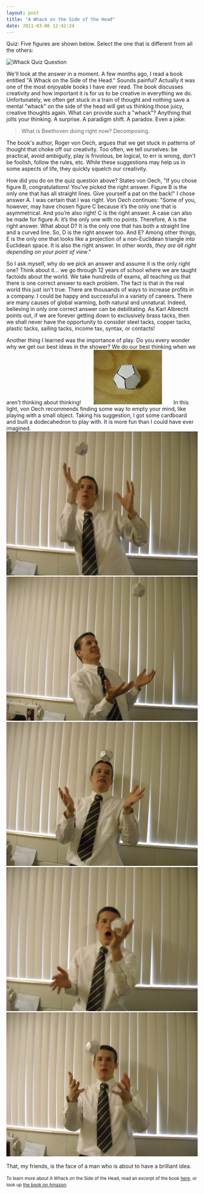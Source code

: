 ```yaml
---
layout: post
title: "A Whack on the Side of the Head"
date: 2011-03-06 12:42:24
---
```


Quiz: Five figures are shown below. Select the one that is different from all the others:

<img alt="Whack Quiz Question" class="aligncenter" src="http://www.cut-the-knot.org/manifesto/right_answer.gif" style="width: 209px; height: 250px;" title="Whack Quiz Question" />

We'll look at the answer in a moment. A few months ago, I read a book entitled "A Whack on the Side of the Head." Sounds painful? Actually it was one of the most enjoyable books I have ever read. The book discusses creativity and how important it is for us to be creative in everything we do. Unfortunately, we often get stuck in a train of thought and nothing save a mental "whack" on the side of the head will get us thinking those juicy, creative thoughts again. What can provide such a "whack"? Anything that jolts your thinking. A surprise. A paradigm shift. A paradox. Even a joke:

> What is Beethoven doing right now? Decomposing.

The book's author, Roger von Oech, argues that we get stuck in patterns of thought that choke off our creativity. Too often, we tell ourselves: be practical, avoid ambiguity, play is frivolous, be logical, to err is wrong, don't be foolish, follow the rules, etc. While these suggestions may help us in some aspects of life, they quickly squelch our creativity.

How did you do on the quiz question above? States von Oech, "If you chose figure B, congratulations! You’ve picked the right answer. Figure B is the only one that has all straight lines. Give yourself a pat on the back!" I chose answer A. I was certain that I was right. Von Oech continues: "Some of you, however, may have chosen figure C because it’s the only one that is asymmetrical. And you’re also right! C is the right answer. A case can also be made for figure A: it’s the only one with no points. Therefore, A is the right answer. What about D? It is the only one that has both a straight line and a curved line. So, D is the right answer too. And E? Among other things, E is the only one that looks like a projection of a non-Euclidean triangle into Euclidean space. It is also the right answer. In other words, *they are all right depending on your point of view*."

So I ask myself, why do we pick an answer and assume it is the only right one? Think about it... we go through 12 years of school where we are taught factoids about the world. We take hundreds of exams, all teaching us that there is one correct answer to each problem. The fact is that in the real world this just isn't true. There are thousands of ways to increase profits in a company. I could be happy and successful in a variety of careers. There are many causes of global warming, both natural and unnatural. Indeed, believing in only one correct answer can be debilitating. As Karl Albrecht points out, if we are forever getting down to exclusively brass tacks, then we shall never have the opportunity to consider steel tacks, copper tacks, plastic tacks, sailing tacks, income tax, syntax, or contacts!

Another thing I learned was the importance of play. Do you every wonder why we get our best ideas in the shower? We do our best thinking when we aren't thinking about thinking! [<img alt="" class="size-full wp-image-244 alignright" height="143" src="/assets/images/dodecahedron_web.jpg" style="margin-left: 30px; margin-right: 30px;" title="dodecahedron_web" width="180" />][1]In this light, von Oech recommends finding some way to empty your mind, like playing with a small object. Taking his suggestion, I got some cardboard and built a dodecahedron to play with. It is more fun than I could have ever imagined. [<img alt="Bryan Plays 1" class="aligncenter" src="/assets/images/1.jpg" />][2] [<img alt="Bryan Plays 2" class="aligncenter" src="/assets/images/2.jpg" />][3] [<img alt="Bryan Plays 3" class="aligncenter" src="/assets/images/3.jpg" />][4] [<img alt="Bryan Plays 4" class="aligncenter" src="/assets/images/4.jpg" />][5] [<img alt="Bryan Plays 5" class="aligncenter" src="/assets/images/5.jpg" />][6]

 [1]: /assets/images/dodecahedron_web.jpg
 [2]: /assets/images/1.jpg
 [3]: /assets/images/2.jpg
 [4]: /assets/images/3.jpg
 [5]: /assets/images/4.jpg
 [6]: /assets/images/5.jpg

That, my friends, is the face of a man who is about to have a brilliant idea.

<small>To learn more about A Whack on the Side of the Head, read an excerpt of the book <a href="http://www.hachettebookgroup.com/740C88C72CC74D3086D87EC6643D5478.htm" target="_blank" title="Excerpt of a Whack on the Side of the Head">here</a>, or look up <a href="http://www.amazon.com/Whack-Side-Head-Roger-Oech/dp/0911121005/ref=sr_1_2?ie=UTF8&qid=1299439160&sr=8-2" target="_blank" title="A Whack on the Side of the Head">the book on Amazon</a>.</small>
